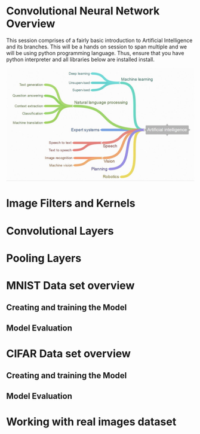 # Convolutional Neural Network Overview

  This session comprises of a fairly basic introduction to Artificial Intelligence
  and its branches. This will be a hands on session to span multiple and we will be
  using python programming language. Thus, ensure that you have python interpreter
  and all libraries below are installed install.

![recipe](../img/1.jpg)

# Image Filters and Kernels

# Convolutional Layers

# Pooling Layers

# MNIST Data set overview
## Creating and training the Model
## Model Evaluation

# CIFAR Data set overview
## Creating and training the Model
## Model Evaluation

# Working with real images dataset
